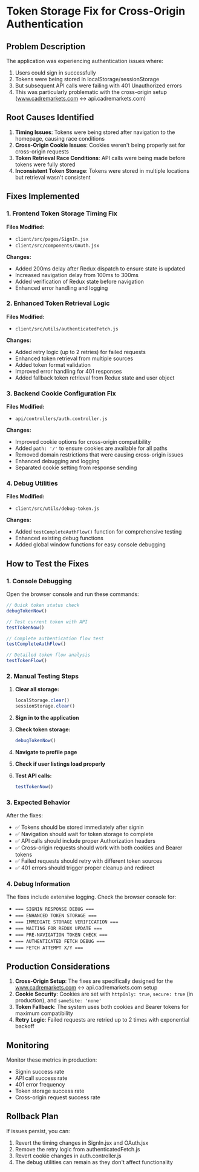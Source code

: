 # Token Storage Fix for Cross-Origin Authentication

## Problem Description

The application was experiencing authentication issues where:
1. Users could sign in successfully
2. Tokens were being stored in localStorage/sessionStorage
3. But subsequent API calls were failing with 401 Unauthorized errors
4. This was particularly problematic with the cross-origin setup (www.cadremarkets.com ↔ api.cadremarkets.com)

## Root Causes Identified

1. **Timing Issues**: Tokens were being stored after navigation to the homepage, causing race conditions
2. **Cross-Origin Cookie Issues**: Cookies weren't being properly set for cross-origin requests
3. **Token Retrieval Race Conditions**: API calls were being made before tokens were fully stored
4. **Inconsistent Token Storage**: Tokens were stored in multiple locations but retrieval wasn't consistent

## Fixes Implemented

### 1. Frontend Token Storage Timing Fix

**Files Modified:**
- `client/src/pages/SignIn.jsx`
- `client/src/components/OAuth.jsx`

**Changes:**
- Added 200ms delay after Redux dispatch to ensure state is updated
- Increased navigation delay from 100ms to 300ms
- Added verification of Redux state before navigation
- Enhanced error handling and logging

### 2. Enhanced Token Retrieval Logic

**Files Modified:**
- `client/src/utils/authenticatedFetch.js`

**Changes:**
- Added retry logic (up to 2 retries) for failed requests
- Enhanced token retrieval from multiple sources
- Added token format validation
- Improved error handling for 401 responses
- Added fallback token retrieval from Redux state and user object

### 3. Backend Cookie Configuration Fix

**Files Modified:**
- `api/controllers/auth.controller.js`

**Changes:**
- Improved cookie options for cross-origin compatibility
- Added `path: '/'` to ensure cookies are available for all paths
- Removed domain restrictions that were causing cross-origin issues
- Enhanced debugging and logging
- Separated cookie setting from response sending

### 4. Debug Utilities

**Files Modified:**
- `client/src/utils/debug-token.js`

**Changes:**
- Added `testCompleteAuthFlow()` function for comprehensive testing
- Enhanced existing debug functions
- Added global window functions for easy console debugging

## How to Test the Fixes

### 1. Console Debugging

Open the browser console and run these commands:

```javascript
// Quick token status check
debugTokenNow()

// Test current token with API
testTokenNow()

// Complete authentication flow test
testCompleteAuthFlow()

// Detailed token flow analysis
testTokenFlow()
```

### 2. Manual Testing Steps

1. **Clear all storage:**
   ```javascript
   localStorage.clear()
   sessionStorage.clear()
   ```

2. **Sign in to the application**

3. **Check token storage:**
   ```javascript
   debugTokenNow()
   ```

4. **Navigate to profile page**

5. **Check if user listings load properly**

6. **Test API calls:**
   ```javascript
   testTokenNow()
   ```

### 3. Expected Behavior

After the fixes:
- ✅ Tokens should be stored immediately after signin
- ✅ Navigation should wait for token storage to complete
- ✅ API calls should include proper Authorization headers
- ✅ Cross-origin requests should work with both cookies and Bearer tokens
- ✅ Failed requests should retry with different token sources
- ✅ 401 errors should trigger proper cleanup and redirect

### 4. Debug Information

The fixes include extensive logging. Check the browser console for:
- `=== SIGNIN RESPONSE DEBUG ===`
- `=== ENHANCED TOKEN STORAGE ===`
- `=== IMMEDIATE STORAGE VERIFICATION ===`
- `=== WAITING FOR REDUX UPDATE ===`
- `=== PRE-NAVIGATION TOKEN CHECK ===`
- `=== AUTHENTICATED FETCH DEBUG ===`
- `=== FETCH ATTEMPT X/Y ===`

## Production Considerations

1. **Cross-Origin Setup**: The fixes are specifically designed for the www.cadremarkets.com ↔ api.cadremarkets.com setup
2. **Cookie Security**: Cookies are set with `httpOnly: true`, `secure: true` (in production), and `sameSite: 'none'`
3. **Token Fallback**: The system uses both cookies and Bearer tokens for maximum compatibility
4. **Retry Logic**: Failed requests are retried up to 2 times with exponential backoff

## Monitoring

Monitor these metrics in production:
- Signin success rate
- API call success rate
- 401 error frequency
- Token storage success rate
- Cross-origin request success rate

## Rollback Plan

If issues persist, you can:
1. Revert the timing changes in SignIn.jsx and OAuth.jsx
2. Remove the retry logic from authenticatedFetch.js
3. Revert cookie changes in auth.controller.js
4. The debug utilities can remain as they don't affect functionality 